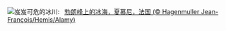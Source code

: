 ![](https://www.bing.com/th?id=OHR.MontBlancGlacier_ZH-CN2918240023_UHD.jpg&w=1000)岌岌可危的冰川:&nbsp;&ensp;[勃朗峰上的冰海，夏慕尼，法国 (© Hagenmuller Jean-François/Hemis/Alamy)](https://www.bing.com/th?id=OHR.MontBlancGlacier_ZH-CN2918240023_UHD.jpg)
<br><br/>
